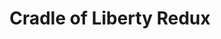 ---
pid: ws25
title: Cradle of Liberty Redux
location_transcription: City Hall Park
coordinates: "[-75.164444457029, 39.952483994748]"
zipcode: '19106'
gen_neighborhood: Center City
neighborhood: Society Hill,Old City
outside_phl: 
age: '67'
age_range: 60-69
instagram: 
image_file_name: ws_25.jpg
proposal_transcription: A depictin of all children of the county leavin harmonious
  in a cradle of liberty, peace, and happiness. The modern day melting pot.
topic: Inclusivity,Unity,Youth
topic_summary: 0, 0, 0
type: Other No Form
keywords_other: 
credit: Philip J. Santarelli
image_labels: 
twitter: 
facebook: 
permalink: "/monuments/ws25/"
layout: item-page
---